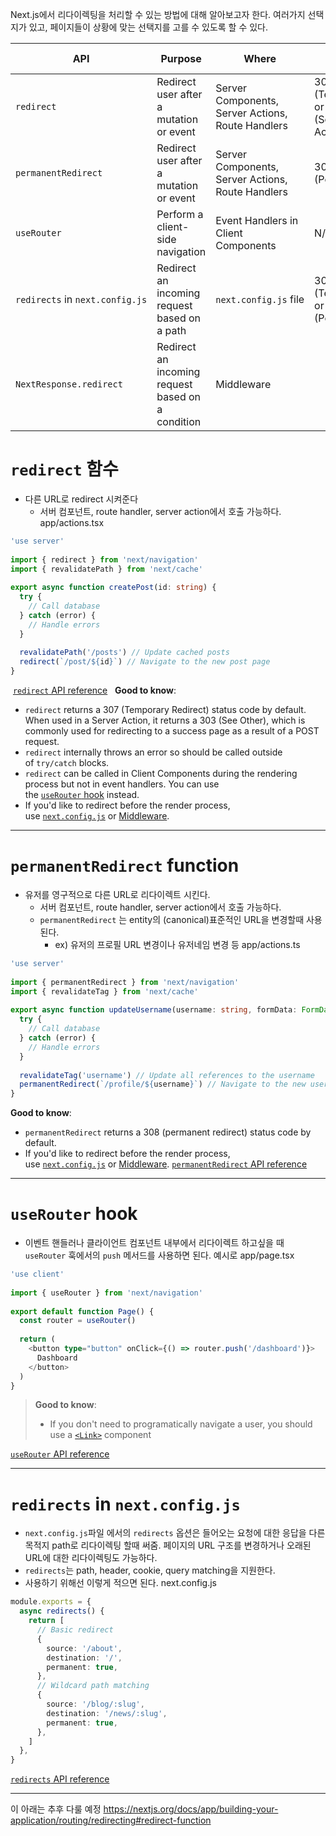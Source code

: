 Next.js에서 리다이렉팅을 처리할 수 있는 방법에 대해 알아보고자 한다.
여러가지 선택지가 있고, 페이지들이 상황에 맞는 선택지를 고를 수 있도록 할 수 있다.

| API | Purpose | Where | Status Code |
| ---- | ---- | ---- | ---- |
| `redirect` | Redirect user after a mutation or event | Server Components, Server Actions, Route Handlers | 307 (Temporary) or 303 (Server Action) |
| `permanentRedirect` | Redirect user after a mutation or event | Server Components, Server Actions, Route Handlers | 308 (Permanent) |
| `useRouter` | Perform a client-side navigation | Event Handlers in Client Components | N/A |
| `redirects` in `next.config.js` | Redirect an incoming request based on a path | `next.config.js` file | 307 (Temporary) or 308 (Permanent) |
| `NextResponse.redirect` | Redirect an incoming request based on a condition | Middleware |  |
# `redirect` 함수
- 다른 URL로 redirect 시켜준다 
	- 서버 컴포넌트, route handler, server action에서 호출 가능하다.
app/actions.tsx
```typescript
'use server'
 
import { redirect } from 'next/navigation'
import { revalidatePath } from 'next/cache'
 
export async function createPost(id: string) {
  try {
    // Call database
  } catch (error) {
    // Handle errors
  }
 
  revalidatePath('/posts') // Update cached posts
  redirect(`/post/${id}`) // Navigate to the new post page
}
```
 [`redirect` API reference](https://nextjs.org/docs/app/api-reference/functions/redirect)
 
**Good to know**:

- `redirect` returns a 307 (Temporary Redirect) status code by default. When used in a Server Action, it returns a 303 (See Other), which is commonly used for redirecting to a success page as a result of a POST request.
- `redirect` internally throws an error so should be called outside of `try/catch` blocks.
- `redirect` can be called in Client Components during the rendering process but not in event handlers. You can use the [`useRouter` hook](https://nextjs.org/docs/app/building-your-application/routing/redirecting#userouter-hook) instead.
- If you'd like to redirect before the render process, use [`next.config.js`](https://nextjs.org/docs/app/building-your-application/routing/redirecting#redirects-in-nextconfigjs) or [Middleware](https://nextjs.org/docs/app/building-your-application/routing/redirecting#nextresponseredirect-in-middleware).
---
# `permanentRedirect` function
- 유저를 영구적으로 다른 URL로 리다이렉트 시킨다.
	- 서버 컴포넌트, route handler, server action에서 호출 가능하다.
	- `permanentRedirect` 는 entity의 (canonical)표준적인 URL을 변경할때 사용된다.
		- ex) 유저의 프로필 URL 변경이나 유저네임 변경 등
app/actions.ts

```typescript
'use server'
 
import { permanentRedirect } from 'next/navigation'
import { revalidateTag } from 'next/cache'
 
export async function updateUsername(username: string, formData: FormData) {
  try {
    // Call database
  } catch (error) {
    // Handle errors
  }
 
  revalidateTag('username') // Update all references to the username
  permanentRedirect(`/profile/${username}`) // Navigate to the new user profile
}
```
**Good to know**:

- `permanentRedirect` returns a 308 (permanent redirect) status code by default.
- If you'd like to redirect before the render process, use [`next.config.js`](https://nextjs.org/docs/app/building-your-application/routing/redirecting#redirects-in-nextconfigjs) or [Middleware](https://nextjs.org/docs/app/building-your-application/routing/redirecting#nextresponseredirect-in-middleware).
[`permanentRedirect` API reference](https://nextjs.org/docs/app/api-reference/functions/permanentRedirect)

---
# `useRouter` hook
- 이벤트 핸들러나 클라이언트 컴포넌트 내부에서 리다이렉트 하고싶을 때 `useRouter` 훅에서의 `push` 메서드를 사용하면 된다. 예시로
app/page.tsx
```typescript
'use client'
 
import { useRouter } from 'next/navigation'
 
export default function Page() {
  const router = useRouter()
 
  return (
    <button type="button" onClick={() => router.push('/dashboard')}>
      Dashboard
    </button>
  )
}
```
> **Good to know**:
> 
> - If you don't need to programatically navigate a user, you should use a [`<Link>`](https://nextjs.org/docs/app/api-reference/components/link) component

[`useRouter` API reference](https://nextjs.org/docs/app/api-reference/functions/use-router) 

---
# `redirects` in `next.config.js`

- `next.config.js`파일 에서의 `redirects` 옵션은 들어오는 요청에 대한 응답을 다른 목적지 path로 리다이렉팅 할때 써줌. 페이지의 URL 구조를 변경하거나 오래된 URL에 대한 리다이렉팅도 가능하다.
- `redirects`는 path, header, cookie, query matching을 지원한다.
- 사용하기 위해선 이렇게 적으면 된다.
next.config.js

```typescript
module.exports = {
  async redirects() {
    return [
      // Basic redirect
      {
        source: '/about',
        destination: '/',
        permanent: true,
      },
      // Wildcard path matching
      {
        source: '/blog/:slug',
        destination: '/news/:slug',
        permanent: true,
      },
    ]
  },
}
```

[`redirects` API reference](https://nextjs.org/docs/app/api-reference/next-config-js/redirects) 

---
이 아래는 추후 다룰 예정
https://nextjs.org/docs/app/building-your-application/routing/redirecting#redirect-function